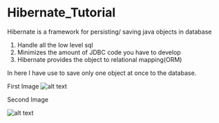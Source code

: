 # Hibernate_Tutorial

Hibernate is a framework for persisting/ saving java objects in database
  1. Handle all the low level sql
  2. Minimizes the amount of JDBC code you have to develop
  3. Hibernate provides the object to relational mapping(ORM)
  
  In here I have use to save only one object at once to the database.

First Image
![alt text](https://github.com/pasan04/Hibernate_Tutorial/blob/master/hibernatedemo.PNG)

Second Image

![alt text](https://github.com/pasan04/Hibernate_Tutorial/blob/master/hibernatedemo2.PNG)
